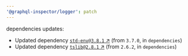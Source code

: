 ```yaml
---
'@graphql-inspector/logger': patch
---
```

dependencies updates:
  - Updated dependency [`std-env@3.8.1` ↗︎](https://www.npmjs.com/package/std-env/v/3.8.1) (from
    `3.7.0`, in `dependencies`)
  - Updated dependency [`tslib@2.8.1` ↗︎](https://www.npmjs.com/package/tslib/v/2.8.1) (from
    `2.6.2`, in `dependencies`)
